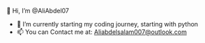 👋 Hi, I’m @AliAbdel07
- 🌱 I’m currently starting my coding journey, starting with python
- 📫 You can Contact me at: Aliabdelsalam007@outlook.com

<!---
AliAbdel07/AliAbdel07 is a ✨ special ✨ repository because its `README.md` (this file) appears on your GitHub profile.
You can click the Preview link to take a look at your changes.
--->
